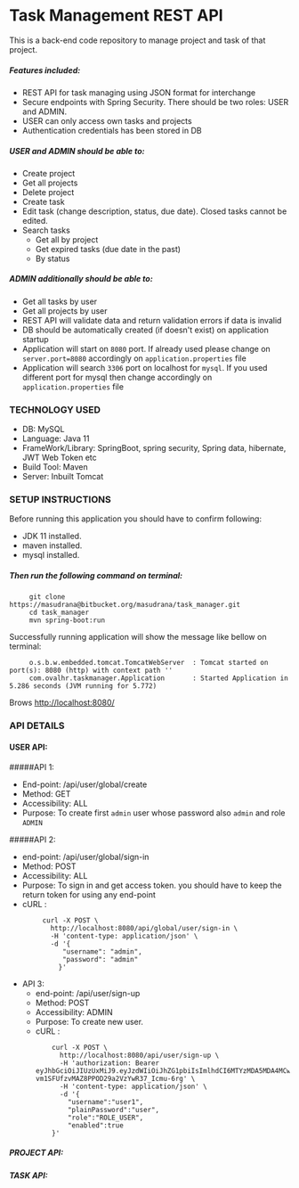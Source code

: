 # Task Management REST API

This is a back-end code repository to manage project and task of that project.
##### Features included:
 *  REST API for task managing using JSON format for interchange
 *  Secure endpoints with Spring Security. There should be two roles: USER and ADMIN.
 *  USER can only access own tasks and projects
 *  Authentication credentials has been stored in DB
  ##### USER and ADMIN should be able to:
  * Create project
  * Get all projects
  * Delete project
  * Create task
  * Edit task (change description, status, due date). Closed tasks cannot be edited.
  * Search tasks
    * Get all by project
    * Get expired tasks (due date in the past)
    * By status
  ##### ADMIN additionally should be able to:
  * Get all tasks by user
  * Get all projects by user
* REST API will validate data and return validation errors if data is invalid
* DB should be automatically created (if doesn't exist) on application startup
* Application will start on `8080` port. If already used please change on `server.port=8080` accordingly on `application.properties` file
* Application will search  `3306` port on localhost for `mysql`. If you used different port for mysql then change accordingly on `application.properties` file
### TECHNOLOGY USED
 * DB: MySQL
 * Language: Java 11
 * FrameWork/Library: SpringBoot, spring security,
  Spring data, hibernate, JWT Web Token etc  
 * Build Tool: Maven
 * Server: Inbuilt Tomcat
### SETUP INSTRUCTIONS

Before running this application you should have to confirm following: 
* JDK 11 installed.
* maven installed.
* mysql installed.
 ##### Then run the following command on terminal:
   ```
        git clone https://masudrana@bitbucket.org/masudrana/task_manager.git
        cd task_manager
        mvn spring-boot:run
   ```
Successfully running application will show the message like bellow on terminal:
   ``` 
        o.s.b.w.embedded.tomcat.TomcatWebServer  : Tomcat started on port(s): 8080 (http) with context path ''
        com.ovalhr.taskmanager.Application       : Started Application in 5.286 seconds (JVM running for 5.772)
   ```
Brows [http://localhost:8080/](http://localhost:8080/)

### API DETAILS
#### USER API:
#####API 1:
* End-point: /api/user/global/create
* Method: GET
* Accessibility: ALL 
* Purpose: To create first `admin` user whose password also `admin` and role `ADMIN`

#####API 2:
* end-point: /api/user/global/sign-in
* Method: POST
* Accessibility: ALL
* Purpose: To sign in and get access token. you should have to keep the return token for using any end-point 
* cURL : 
   ```
        curl -X POST \
          http://localhost:8080/api/global/user/sign-in \
          -H 'content-type: application/json' \
          -d '{
        	 "username": "admin",
             "password": "admin"
            }'
   ```
* API 3:
  * end-point: /api/user/sign-up
  * Method: POST
  * Accessibility: ADMIN
  * Purpose: To create new user.
  * cURL : 
    ```
        curl -X POST \
          http://localhost:8080/api/user/sign-up \
          -H 'authorization: Bearer eyJhbGciOiJIUzUxMiJ9.eyJzdWIiOiJhZG1pbiIsImlhdCI6MTYzMDA5MDA4MCwiZXhwIjoxNjMyNjgyMDgwfQ.WHS0C1BaxxTt_GHAIoweCV5vn9MzRA0X1qw5JbFXI2Ny6GFZ-vm1SFUfzvMAZ8PPOD29a2VzYwR37_Icmu-6rg' \
          -H 'content-type: application/json' \
          -d '{
        	"username":"user1",
        	"plainPassword":"user",
        	"role":"ROLE_USER",
        	"enabled":true
        }'
    ```
           
##### PROJECT API:
  
##### TASK API:
